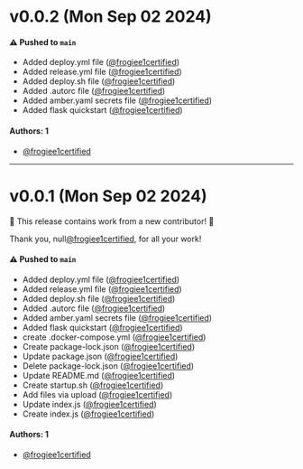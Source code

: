 # v0.0.2 (Mon Sep 02 2024)

#### ⚠️ Pushed to `main`

- Added deploy.yml file ([@frogiee1certified](https://github.com/frogiee1certified))
- Added release.yml file ([@frogiee1certified](https://github.com/frogiee1certified))
- Added deploy.sh file ([@frogiee1certified](https://github.com/frogiee1certified))
- Added .autorc file ([@frogiee1certified](https://github.com/frogiee1certified))
- Added amber.yaml secrets file ([@frogiee1certified](https://github.com/frogiee1certified))
- Added flask quickstart ([@frogiee1certified](https://github.com/frogiee1certified))

#### Authors: 1

- [@frogiee1certified](https://github.com/frogiee1certified)

---

# v0.0.1 (Mon Sep 02 2024)

:tada: This release contains work from a new contributor! :tada:

Thank you, null[@frogiee1certified](https://github.com/frogiee1certified), for all your work!

#### ⚠️ Pushed to `main`

- Added deploy.yml file ([@frogiee1certified](https://github.com/frogiee1certified))
- Added release.yml file ([@frogiee1certified](https://github.com/frogiee1certified))
- Added deploy.sh file ([@frogiee1certified](https://github.com/frogiee1certified))
- Added .autorc file ([@frogiee1certified](https://github.com/frogiee1certified))
- Added amber.yaml secrets file ([@frogiee1certified](https://github.com/frogiee1certified))
- Added flask quickstart ([@frogiee1certified](https://github.com/frogiee1certified))
- create .docker-compose.yml ([@frogiee1certified](https://github.com/frogiee1certified))
- Create package-lock.json ([@frogiee1certified](https://github.com/frogiee1certified))
- Update package.json ([@frogiee1certified](https://github.com/frogiee1certified))
- Delete package-lock.json ([@frogiee1certified](https://github.com/frogiee1certified))
- Update README.md ([@frogiee1certified](https://github.com/frogiee1certified))
- Create startup.sh ([@frogiee1certified](https://github.com/frogiee1certified))
- Add files via upload ([@frogiee1certified](https://github.com/frogiee1certified))
- Update index.js ([@frogiee1certified](https://github.com/frogiee1certified))
- Create index.js ([@frogiee1certified](https://github.com/frogiee1certified))

#### Authors: 1

- [@frogiee1certified](https://github.com/frogiee1certified)
